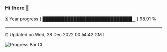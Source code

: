 ### Hi there 👋

⏳ Year progress { █████████████████████████████▁ } 98.91 %

---

⏰ Updated on Wed, 28 Dec 2022 00:54:42 GMT

![Progress Bar CI](https://github.com/liununu/liununu/workflows/Progress%20Bar%20CI/badge.svg)
